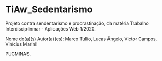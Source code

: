 # TiAw_Sedentarismo
 Projeto contra sendentarismo e procrastinação, da matéria Trabalho Interdisciplinmar - Aplicações Web 1/2020.
 
 Nome do(a)(s) Autor(a)(es): Marco Tullio, Lucas Ângelo, Victor Campos, Vinícius Marini!

 PUCMINAS.
